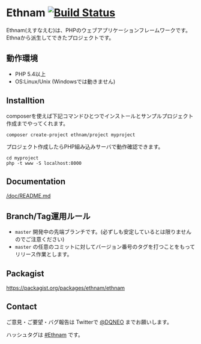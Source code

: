 # Ethnam [![Build Status](https://travis-ci.org/DQNEO/ethnam.svg?branch=master)](https://travis-ci.org/DQNEO/ethnam)

Ethnam(えすなえむ)は、PHPのウェブアプリケーションフレームワークです。
Ethnaから派生してできたプロジェクトです。

## 動作環境

* PHP 5.4以上
* OS:Linux/Unix (Windowsでは動きません)

## Installtion

composerを使えば下記コマンドひとつでインストールとサンプルプロジェクト作成までやってくれます。

```
composer create-project ethnam/project myproject
```

プロジェクト作成したらPHP組み込みサーバで動作確認できます。
```
cd myproject
php -t www -S localhost:8000
```

## Documentation

[/doc/README.md](/doc/README.md)

## Branch/Tag運用ルール

* `master` 開発中の先端ブランチです。(必ずしも安定しているとは限りませんのでご注意ください)
* `master` の任意のコミットに対してバージョン番号のタグを打つことをもってリリース作業とします。

## Packagist

https://packagist.org/packages/ethnam/ethnam

## Contact

ご意見・ご要望・バグ報告は  Twitterで [@DQNEO](https://twitter.com/DQNEO) までお願いします。

ハッシュタグは [#Ethnam](https://twitter.com/hashtag/ethnam?src=hash) です。
